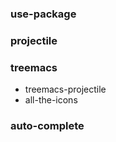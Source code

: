 ### use-package
### projectile
### treemacs
 -  treemacs-projectile
 -  all-the-icons
 ### auto-complete
